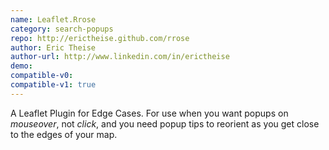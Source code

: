 ```yaml
---
name: Leaflet.Rrose
category: search-popups
repo: http://erictheise.github.com/rrose
author: Eric Theise
author-url: http://www.linkedin.com/in/erictheise
demo: 
compatible-v0:
compatible-v1: true
---
```


A Leaflet Plugin for Edge Cases.  For use when you want popups on <em>mouseover</em>, not <em>click</em>, and			you need popup tips to reorient as you get close to the edges of your map.
